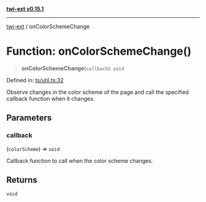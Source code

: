 [**twi-ext v0.15.1**](../README.md)

***

[twi-ext](../README.md) / onColorSchemeChange

# Function: onColorSchemeChange()

> **onColorSchemeChange**(`callback`): `void`

Defined in: [ts/util.ts:32](https://github.com/Robot-Inventor/twi-ext/blob/eddc0d5719158952055e3534e272bc14561b8c30/src/ts/util.ts#L32)

Observe changes in the color scheme of the page and call the specified callback function when it changes.

## Parameters

### callback

(`colorScheme`) => `void`

Callback function to call when the color scheme changes.

## Returns

`void`
